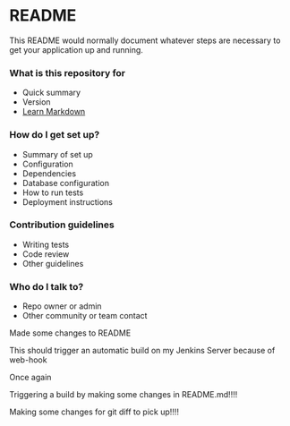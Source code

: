 # README #

This README would normally document whatever steps are necessary to get your application up and running.

### What is this repository for ###

* Quick summary
* Version
* [Learn Markdown](https://bitbucket.org/tutorials/markdowndemo)

### How do I get set up? ###

* Summary of set up
* Configuration
* Dependencies
* Database configuration
* How to run tests
* Deployment instructions

### Contribution guidelines ###

* Writing tests
* Code review
* Other guidelines

### Who do I talk to? ###

* Repo owner or admin
* Other community or team contact

Made some changes to README

This should trigger an automatic build on my Jenkins Server because of web-hook

Once again

Triggering a build by making some changes in README.md!!!!

Making some changes for git diff to pick up!!!!
